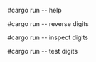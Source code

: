 #cargo run -- help

#cargo run -- reverse digits

#cargo run -- inspect digits

#cargo run -- test digits

